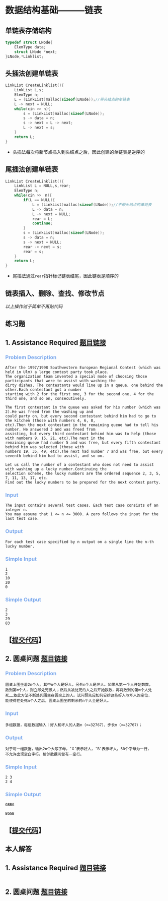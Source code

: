 数据结构基础———链表
===

## 单链表存储结构
```c++
typedef struct LNode{
    ElemType data;
    struct LNode *next;
}LNode,*Linklist;
```

## 头插法创建单链表
```c++
LinkList CreateLinklist(){
    LinkList L,s;
    ElemType n;
    L = (LinkList)malloc(sizeof(LNode));//带头结点的单链表
    L -> next = NULL;
    while(cin >> n){
        s = (LinkList)malloc(sizeof(LNode));
        s -> data = n;
        s -> next = L -> next;
        L -> next = s;
    }
    return L;
}
```
* 头插法每次将新节点插入到头结点之后，因此创建的单链表是逆序的

## 尾插法创建单链表
```c++
LinkList CreateLinklist(){
    LinkList L = NULL,s,rear;
    ElemType n;
    while(cin >>　n){
        if(L == NULL){
            L = (LinkList)malloc(sizeof(LNode));//不带头结点的单链表
            L -> data = n;
            L -> next = NULL;
            rear = L;
            continue;
        }
        s = (LinkList)malloc(sizeof(LNode));
        s -> data = n;
        s -> next = NULL;
        rear -> next = s;
        rear = s;
    }
    return L;
}
```
* 尾插法通过`rear`指针标记链表结尾，因此链表是顺序的

## 链表插入、删除、查找、修改节点
*以上操作过于简单不再贴代码*

## 练习题
## 1. Assistance Required  [题目链接](http://acm.hdu.edu.cn/showproblem.php?pid=1216)
**<h3 style="color:#7ca9ed">Problem Description</h3>**  

    After the 1997/1998 Southwestern European Regional Contest (which was held in Ulm) a large contest party took place.   
    The organization team invented a special mode of choosing those participants that were to assist with washing the   
    dirty dishes. The contestants would line up in a queue, one behind the other.Each contestant got a number   
    starting with 2 for the first one, 3 for the second one, 4 for the third one, and so on, consecutively.   
      
    The first contestant in the queue was asked for his number (which was 2).He was freed from the washing up and   
    could party on, but every second contestant behind him had to go to the kitchen (those with numbers 4, 6, 8,   
    etc).Then the next contestant in the remaining queue had to tell his number. He answered 3 and was freed from   
    assisting, but every third contestant behind him was to help (those with numbers 9, 15, 21, etc).The next in the   
    remaining queue had number 5 and was free, but every fifth contestant behind him was selected (those with   
    numbers 19, 35, 49, etc).The next had number 7 and was free, but every seventh behind him had to assist, and so on. 
         
    Let us call the number of a contestant who does not need to assist with washing up a lucky number.Continuing the   
    selection scheme, the lucky numbers are the ordered sequence 2, 3, 5, 7, 11, 13, 17, etc.  
    Find out the lucky numbers to be prepared for the next contest party.   

**<h3 style="color:#7ca9ed">Input</h3>**  

    The input contains several test cases. Each test case consists of an integer n.  
    You may assume that 1 <= n <= 3000. A zero follows the input for the last test case. 

**<h3 style="color:#7ca9ed">Output</h3>** 

    For each test case specified by n output on a single line the n-th lucky number. 

**<h3 style="color:#7ca9ed">Simple Input</h3>**  

    1
    2
    10
    20
    0  

**<h3 style="color:#7ca9ed">Simple Output</h3>**  

    2
    3
    29
    83
  
## 【[提交代码](http://acm.hdu.edu.cn/submit.php?pid=1216)】

## 2. 圆桌问题  [题目链接](http://acm.hdu.edu.cn/showproblem.php?pid=4841)
**<h3 style="color:#7ca9ed">Problem Description</h3>**  

    圆桌上围坐着2n个人。其中n个人是好人，另外n个人是坏人。如果从第一个人开始数数，  
    数到第m个人，则立即处死该人；然后从被处死的人之后开始数数，再将数到的第m个人处  
    死……依此方法不断处死围坐在圆桌上的人。试问预先应如何安排这些好人与坏人的座位，  
    能使得在处死n个人之后，圆桌上围坐的剩余的n个人全是好人。 

**<h3 style="color:#7ca9ed">Input</h3>**  

    多组数据，每组数据输入：好人和坏人的人数n（<=32767）、步长m（<=32767）； 

**<h3 style="color:#7ca9ed">Output</h3>** 

    对于每一组数据，输出2n个大写字母，‘G’表示好人，‘B’表示坏人，50个字母为一行，  
    不允许出现空白字符。相邻数据间留有一空行。 

**<h3 style="color:#7ca9ed">Simple Input</h3>**  

    2 3
    2 4 

**<h3 style="color:#7ca9ed">Simple Output</h3>**  

    GBBG

    BGGB
  
## 【[提交代码](http://acm.hdu.edu.cn/submit.php?pid=4841)】

## 本人解答
## 1. Assistance Required  [题目链接](http://acm.hdu.edu.cn/showproblem.php?pid=1216)
```c

```

## 2. 圆桌问题  [题目链接](http://acm.hdu.edu.cn/showproblem.php?pid=4841)
```c

```